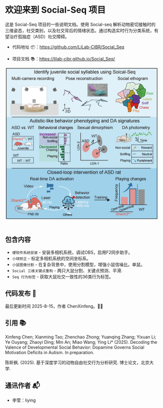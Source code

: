 # 欢迎来到 Social-Seq 项目

这是 Social-Seq 项目的一些说明文档。使用 Social-seq 解析动物密切接触时的三维姿态，社交类别，以及社交背后的情绪状态。通过构造实时行为分类系统，有望治疗孤独症（ASD）社交障碍。

- 代码地址 📦：https://github.com/LiLab-CIBR/Social_Seq

- 项目文档 📚：https://lilab-cibr.github.io/Social_Seq/

<div align="center">
  <img src="assets/images/figure_abstract.jpg" width="500" alt="抽象图">
</div>
<br>

## 包含内容
* `硬软件系统安装` - 安装多相机系统，调试OBS，启用F2同步助手。
* `小球矫正` - 标定多相机系统的空间坐标系。
* `小鼠图像分割` - 在复杂背景中，使用分割模型，增强小鼠信噪比。单鼠。
* `Social 三维关键点重构` - 两只大鼠分割、关键点预测、平滑.
* `Seq 行为标签` - 获取大鼠社交一致性的36类行为标签。

## 代码发布 📅
最后更新时间 2025-8-15，作者 ChenXinfeng。👨‍💻

## 引用 📚
Xinfeng Chen; Xianming Tao; Zhenchao Zhong; Yuanqing Zhang; Yixuan Li; Ye Ouyang; Zhaoyi Ding; Min An; Miao Wang; Ying Li* (2025). Decoding the Valence of Developmental Social Behavior: Dopamine Governs Social Motivation Deficits in Autism. In preparation.

陈昕枫. (2025). 基于深度学习的动物自由社交行为分析研究. 博士论文，北京大学.

## 通讯作者 📬
- 李莹：liying
